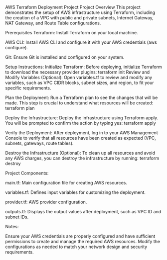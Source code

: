 AWS Terraform Deployment Project
Project Overview
This project demonstrates the setup of AWS infrastructure using Terraform, including the creation of a VPC with public and private subnets, Internet Gateway, NAT Gateway, and Route Table configurations.

Prerequisites
Terraform: Install Terraform on your local machine.

AWS CLI: Install AWS CLI and configure it with your AWS credentials (aws configure).

Git: Ensure Git is installed and configured on your system.

Setup Instructions:
Initialize Terraform: Before deploying, initialize Terraform to download the necessary provider plugins:
terraform init
Review and Modify Variables (Optional): Open variables.tf to review and modify any variables, such as VPC CIDR blocks, subnet sizes, and region, to fit your specific requirements.

Plan the Deployment: Run a Terraform plan to see the changes that will be made. This step is crucial to understand what resources will be created:
terraform plan

Deploy the Infrastructure: Deploy the infrastructure using Terraform apply. You will be prompted to confirm the action by typing yes:
terraform apply

Verify the Deployment: After deployment, log in to your AWS Management Console to verify that all resources have been created as expected (VPC, subnets, gateways, route tables).

Destroy the Infrastructure (Optional): To clean up all resources and avoid any AWS charges, you can destroy the infrastructure by running:
terraform destroy

Project Components:

main.tf: Main configuration file for creating AWS resources.

variables.tf: Defines input variables for customizing the deployment.

provider.tf: AWS provider configuration.

outputs.tf: Displays the output values after deployment, such as VPC ID and subnet IDs.

Notes:

Ensure your AWS credentials are properly configured and have sufficient permissions to create and manage the required AWS resources.
Modify the configurations as needed to match your network design and security requirements.







